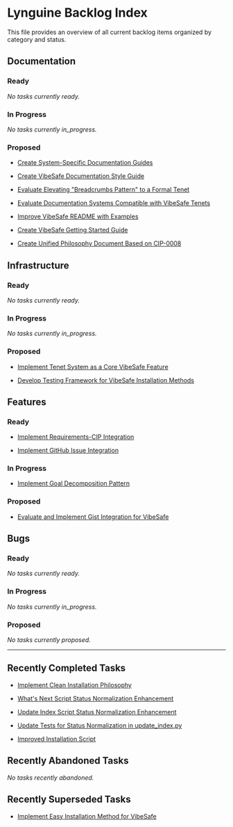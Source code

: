 # Lynguine Backlog Index

This file provides an overview of all current backlog items organized by category and status.

## Documentation

### Ready

*No tasks currently ready.*


### In Progress

*No tasks currently in_progress.*


### Proposed

- [Create System-Specific Documentation Guides](documentation/2025-05-05_system-specific-guides.md)

- [Create VibeSafe Documentation Style Guide](documentation/2025-05-05_documentation-style-guide.md)

- [Evaluate Elevating "Breadcrumbs Pattern" to a Formal Tenet](documentation/2025-05-05_breadcrumbs-pattern-tenet.md)

- [Evaluate Documentation Systems Compatible with VibeSafe Tenets](documentation/2025-05-05_documentation-system-evaluation.md)

- [Improve VibeSafe README with Examples](documentation/2025-05-05_improve-readme.md)

- [Create VibeSafe Getting Started Guide](documentation/2025-05-05_getting-started-guide.md)

- [Create Unified Philosophy Document Based on CIP-0008](documentation/2025-05-05_unified-philosophy-document.md)


## Infrastructure

### Ready

*No tasks currently ready.*


### In Progress

*No tasks currently in_progress.*


### Proposed

- [Implement Tenet System as a Core VibeSafe Feature](infrastructure/2025-05-05_implement-tenets.md)

- [Develop Testing Framework for VibeSafe Installation Methods](infrastructure/2025-05-05_installation-testing-plan.md)


## Features

### Ready

- [Implement Requirements-CIP Integration](features/2025-05-16_requirements-cip-integration.md)

- [Implement GitHub Issue Integration](features/2025-05-05_github-integration.md)


### In Progress

- [Implement Goal Decomposition Pattern](features/2025-05-08_goal-decomposition-pattern.md)


### Proposed

- [Evaluate and Implement Gist Integration for VibeSafe](features/2025-05-05_gist-integration.md)


## Bugs

### Ready

*No tasks currently ready.*


### In Progress

*No tasks currently in_progress.*


### Proposed

*No tasks currently proposed.*


---

## Recently Completed Tasks

- [Implement Clean Installation Philosophy](features/2025-07-26_clean-installation-implementation.md)

- [What's Next Script Status Normalization Enhancement](features/2025-07-26_whats-next-status-normalization.md)

- [Update Index Script Status Normalization Enhancement](features/2025-07-26_update-index-status-normalization.md)

- [Update Tests for Status Normalization in update_index.py](features/2025-07-26_update-index-tests.md)

- [Improved Installation Script](documentation/2025-05-05_improved-installation-script.md)


## Recently Abandoned Tasks

*No tasks recently abandoned.*


## Recently Superseded Tasks

- [Implement Easy Installation Method for VibeSafe](features/2025-05-05_easy-installation-method.md)
